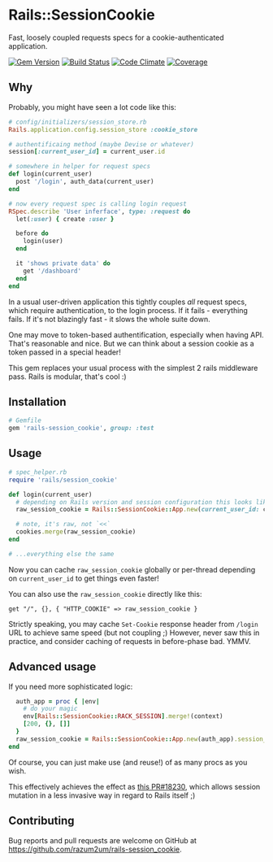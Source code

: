 # Rails::SessionCookie

Fast, loosely coupled requests specs for a cookie-authenticated application.

[![Gem Version][GV img]][Gem Version]
[![Build Status][BS img]][Build Status]
[![Code Climate][CC img]][Code Climate]
[![Coverage][CV img]][Coverage]

## Why

Probably, you might have seen a lot code like this:

```ruby
# config/initializers/session_store.rb
Rails.application.config.session_store :cookie_store

# authentificaing method (maybe Devise or whatever)
session[:current_user_id] = current_user.id

# somewhere in helper for request specs
def login(current_user)
  post '/login', auth_data(current_user)
end

# now every request spec is calling login request
RSpec.describe 'User inferface', type: :request do
  let(:user) { create :user }

  before do
    login(user)
  end

  it 'shows private data' do
    get '/dashboard'
  end
end
```

In a usual user-driven application this tightly couples *all* request specs, which require authentication, to the login process.
If it fails - everything fails. If it's not blazingly fast - it slows the whole suite down.

One may move to token-based authentification, especially when having API. That's reasonable and nice.
But we can think about a session cookie as a token passed in a special header!

This gem replaces your usual process with the simplest 2 rails middleware pass.
Rails is modular, that's cool :)

## Installation

```ruby
# Gemfile
gem 'rails-session_cookie', group: :test
```

## Usage

```ruby
# spec_helper.rb
require 'rails/session_cookie'

def login(current_user)
  # depending on Rails version and session configuration this looks like "cookie_store_key=data--digest; path=/; HttpOnly"
  raw_session_cookie = Rails::SessionCookie::App.new(current_user_id: current_user.id).session_cookie

  # note, it's raw, not `<<`
  cookies.merge(raw_session_cookie)
end

# ...everything else the same
```

Now you can cache `raw_session_cookie` globally or per-thread depending on `current_user_id` to get things even faster!

You can also use the `raw_session_cookie` directly like this:

```
get "/", {}, { "HTTP_COOKIE" => raw_session_cookie }
```

Strictly speaking, you may cache `Set-Cookie` response header from `/login` URL to achieve same speed (but not coupling ;)
However, never saw this in practice, and consider caching of requests in before-phase bad. YMMV.

## Advanced usage

If you need more sophisticated logic:

```ruby
  auth_app = proc { |env|
    # do your magic
    env[Rails::SessionCookie::RACK_SESSION].merge!(context)
    [200, {}, []]
  }
  raw_session_cookie = Rails::SessionCookie::App.new(auth_app).session_cookie
end
```

Of course, you can just make use (and reuse!) of as many procs as you wish.

This effectively achieves the effect as [this PR#18230](https://github.com/rails/rails/pull/18230/files), which allows session mutation
in a less invasive way in regard to Rails itself ;)

## Contributing

Bug reports and pull requests are welcome on GitHub at https://github.com/razum2um/rails-session_cookie.

[Gem Version]: https://rubygems.org/gems/rails-session_cookie
[Build Status]: https://travis-ci.org/razum2um/rails-session_cookie
[Code Climate]: https://codeclimate.com/github/razum2um/rails-session_cookie
[Coverage]: https://codeclimate.com/github/razum2um/rails-session_cookie/coverage

[GV img]: https://badge.fury.io/rb/rails-session_cookie.png
[BS img]: https://travis-ci.org/razum2um/rails-session_cookie.png
[CC img]: https://codeclimate.com/github/razum2um/rails-session_cookie/badges/gpa.svg
[CV img]: https://codeclimate.com/github/razum2um/rails-session_cookie/badges/coverage.svg
